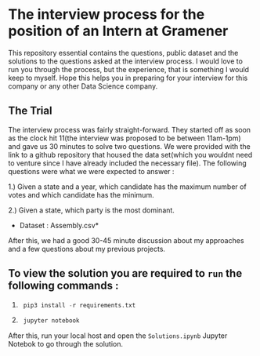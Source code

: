 # The interview process for the position of an Intern at Gramener

This repository essential contains the questions, public dataset and the solutions to the questions asked at the interview process. I would love to run you through the process, but the experience, that is something I would keep to myself. Hope this helps you in preparing for your interview for this company or any other Data Science company.


## The Trial

The interview process was fairly straight-forward. They started off as soon as the clock hit 11(the interview was proposed to be between 11am-1pm) and gave us 30 minutes to solve two questions. We were provided with the link to a github repository that housed the data set(which you wouldnt need to venture since I have already included the necessary file). The following questions were what we were expected to answer : 

1.) Given a state and a year, which candidate has the maximum number of votes and which candidate has the minimum.

2.) Given a state, which party is the most dominant.

* Dataset : Assembly.csv*

After this, we had a good 30-45 minute discussion about my approaches and a few questions about my previous projects.

## To view the solution you are required to `run` the following commands :

1. ```python
	pip3 install -r requirements.txt
	```
2. ```python
	jupyter notebook
	```

After this, run your local host and open the `Solutions.ipynb` Jupyter Notebok to go through the solution.




